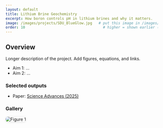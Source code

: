```yaml
---
layout: default
title: Lithium Brine Geochemistry
excerpt: How boron controls pH in lithium brines and why it matters.
image: /images/projects/SDU_BlueGlow.jpg   # put this image in /images/projects/
order: 10                                    # higher = shown earlier (optional)
---
```


## Overview
Longer description of the project. Add figures, equations, and links.

- Aim 1: …
- Aim 2: …

### Selected outputs
- Paper: <a href="https://doi.org/10.1126/sciadv.adw3268" target="_blank" rel="noopener">Science Advances (2025)</a>

### Gallery
<img src="/images/projects/lithium-brines-figure1.jpg" alt="Figure 1" style="max-width:100%; border-radius:8px; box-shadow:0 1px 6px rgba(0,0,0,.12);" />
